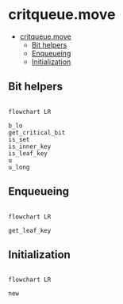 # critqueue.move

- [critqueue.move](#critqueuemove)
  - [Bit helpers](#bit-helpers)
  - [Enqueueing](#enqueueing)
  - [Initialization](#initialization)

## Bit helpers

```mermaid

flowchart LR

b_lo
get_critical_bit
is_set
is_inner_key
is_leaf_key
u
u_long

```

## Enqueueing

```mermaid

flowchart LR

get_leaf_key

```

## Initialization

```mermaid

flowchart LR

new

```